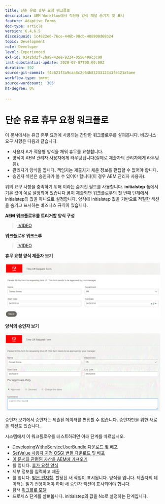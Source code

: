 ```yaml
---
title: 단순 유료 휴무 요청 워크플로
description: AEM Workflow에서 적응형 양식 패널 숨기기 및 표시
feature: Adaptive Forms
doc-type: article
version: 6.4,6.5
discoiquuid: 1c4822e6-76ce-446b-98cb-408900d68b24
topic: Development
role: Developer
level: Experienced
exl-id: 9342bd2f-2ba9-42ee-9224-055649ac3c90
last-substantial-update: 2020-07-07T00:00:00Z
duration: 592
source-git-commit: f4c621f3a9caa8c2c64b8323312343fe421a5aee
workflow-type: tm+mt
source-wordcount: '305'
ht-degree: 0%

---
```


# 단순 유료 휴무 요청 워크플로

이 문서에서는 유급 휴무 요청에 사용되는 간단한 워크플로우를 살펴봅니다. 비즈니스 요구 사항은 다음과 같습니다.

* 사용자 A가 적응형 양식을 채워 휴무를 요청합니다.
* 양식이 AEM 관리자 사용자에게 라우팅됩니다(실제로 제출자의 관리자에게 라우팅됨).
* 관리자가 양식을 엽니다. 책임자는 제출자가 채운 정보를 편집할 수 없어야 합니다.
* 승인자 섹션은 승인자가 볼 수 있어야 합니다(이 경우 AEM 관리자 사용자).

위의 요구 사항을 충족하기 위해 이라는 숨겨진 필드를 사용합니다. **initialstep** 폼에서 기본 값이 예로 설정되어 있습니다.폼이 제출되면 워크플로우의 첫 번째 단계에서 initialstep의 값을 아니요로 설정합니다. 양식에 initialstep 값을 기반으로 적절한 섹션을 숨기고 표시하는 비즈니스 규칙이 있습니다.

**AEM 워크플로우를 트리거할 양식 구성**

>[!VIDEO](https://video.tv.adobe.com/v/28406?quality=12&learn=on)

**워크플로우 워크스루**

>[!VIDEO](https://video.tv.adobe.com/v/28407?quality=12&learn=on)

**휴무 요청 양식 제출자 보기**

![initialstep](assets/initialstep.gif)

**양식의 승인자 보기**

![승인자 보기](assets/approversview.gif)

승인자 보기에서 승인자는 제출된 데이터를 편집할 수 없습니다. 승인자만을 위한 새로운 섹션도 있습니다.

시스템에서 이 워크플로우를 테스트하려면 아래 단계를 따르십시오.
* [DevelopingWitheServiceUserBundle 다운로드 및 배포](/help/forms/assets/common-osgi-bundles/DevelopingWithServiceUser.jar)
* [SetValue 사용자 지정 OSGI 번들 다운로드 및 배포](/help/forms/assets/common-osgi-bundles/SetValueApp.core-1.0-SNAPSHOT.jar)
* [이 문서와 관련된 자산을 AEM에 가져오기](assets/helpxworkflow.zip)
* 를 엽니다. [휴가 요청 양식](http://localhost:4502/content/dam/formsanddocuments/helpx/timeoffrequestform/jcr:content?wcmmode=disabled)
* 세부 정보를 입력하고 제출
* 를 엽니다. [받은 편지함](http://localhost:4502/mnt/overlay/cq/inbox/content/inbox.html). 할당된 새 작업이 표시됩니다. 양식을 엽니다. 제출자의 데이터는 읽기 전용이어야 하며 새 승인자 섹션이 표시되어야 합니다.
* 탐색 [워크플로 모델](http://localhost:4502/editor.html/conf/global/settings/workflow/models/helpxworkflow.html)
* 프로세스 단계를 살펴봅니다. initialstep의 값을 No로 설정하는 단계입니다.
